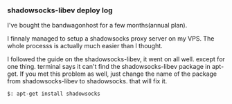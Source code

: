 ### shadowsocks-libev deploy log

I've bought the bandwagonhost for a few months(annual plan).

I finnaly managed to setup a shadowsocks proxy server on my VPS. The whole processs is actually much easier than I thought.

I followed the guide on the shadowsocks-libev, it went on all well. except for one thing. terminal says it can't find the shadowsocks-libev package in apt-get. If you met this problem as well, just change the name of the package from shadowsocks-libev to shadowsocks. that will fix it.

<code>$: apt-get install shadowsocks</code>
